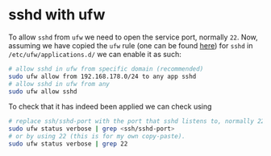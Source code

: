 # sshd with ufw

To allow `sshd` from `ufw` we need to open the service port, normally `22`.
Now, assuming we have copied the `ufw` rule (one can be found [here][1]) for `sshd` in `/etc/ufw/applications.d/` we can enable it as such:

```bash
# allow sshd in ufw from specific domain (recommended)
sudo ufw allow from 192.168.178.0/24 to any app sshd
# allow sshd in ufw from any
sudo ufw allow sshd
```

To check that it has indeed been applied we can check using

```bash
# replace ssh/sshd-port with the port that sshd listens to, normally 22.
sudo ufw status verbose | grep <ssh/sshd-port>
# or by using 22 (this is for my own copy-paste).
sudo ufw status verbose | grep 22
```

[1]: ../shared/ufw-rules/sshd